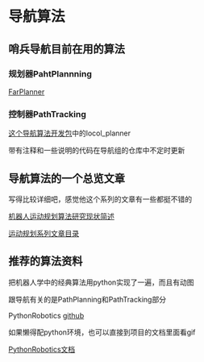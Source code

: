 # 导航算法

## 哨兵导航目前在用的算法

### 规划器PahtPlannning

[FarPlanner](https://github.com/MichaelFYang/far_planner/tree/humble)

### 控制器PathTracking

[这个导航算法开发包]()中的locol_planner 

带有注释和一些说明的代码在导航组的仓库中不定时更新

## 导航算法的一个总览文章

写得比较详细吧，感觉他这个系列的文章有一些都挺不错的

[机器人运动规划算法研究现状简述](https://mp.weixin.qq.com/s/tC3UP1KUXj7_EQqXLLBzvw)

[运动规划系列文章目录](https://mp.weixin.qq.com/mp/appmsgalbum?__biz=MzI3MTIyMjQwNQ==&action=getalbum&album_id=2236876593568858115&scene=173&from_msgid=2247484296&from_itemidx=1&count=3&nolastread=1#wechat_redirect)

## 推荐的算法资料

把机器人学中的经典算法用python实现了一遍，而且有动图

跟导航有关的是PathPlanning和PathTracking部分

PythonRobotics [github](https://github.com/AtsushiSakai/PythonRobotics/tree/master)

如果懒得配python环境，也可以直接到项目的文档里面看gif

[PythonRobotics文档](https://atsushisakai.github.io/PythonRobotics/index.html)